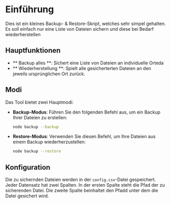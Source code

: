 # Einführung
Dies ist ein kleines Backup- & Restore-Skript, welches sehr simpel gehalten. Es soll einfach nur eine Liste von Dateien sichern und diese bei Bedarf wiederherstellen

## Hauptfunktionen
- ** Backup alles **: Sichert eine Liste von Dateien an individuelle Orteda
- ** Wiederherstellung **: Spielt alle gesicherterten Dateien an den jeweils ursprünglichen Ort zurück.

## Modi
Das Tool bietet zwei Hauptmodi:

- **Backup-Modus**: Führen Sie den folgenden Befehl aus, um ein Backup Ihrer Dateien zu erstellen:
    ```bash
    node backup --backup
    ```
- **Restore-Modus**: Verwenden Sie diesen Befehl, um Ihre Dateien aus einem Backup wiederherzustellen:
    ```bash
    node backup --restore
    ```

## Konfiguration
Die zu sichernden Dateien werden in der `config.csv`-Datei gespeichert. Jeder Datensatz hat zwei Spalten. In der ersten Spalte steht die Pfad der zu sicherenden Datei. Die zweite Spalte beinhaltet den Pfadd unter dem die Datei gesichert wird.